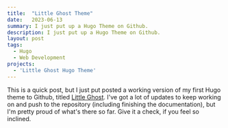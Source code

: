 ```yaml
---
title:  "Little Ghost Theme"
date:   2023-06-13
summary: I just put up a Hugo Theme on Github.
description: I just put up a Hugo Theme on Github.
layout: post
tags:
  - Hugo
  - Web Development
projects:
  - 'Little Ghost Hugo Theme'
---
```


This is a quick post, but I just put posted a working version of my first Hugo theme to Github, titled [Little Ghost](https://github.com/rickwysocki/littleGhost). I've got a lot of updates to keep working on and push to the repository (including finishing the documentation), but I'm pretty proud of what's there so far. Give it a check, if you feel so inclined.
